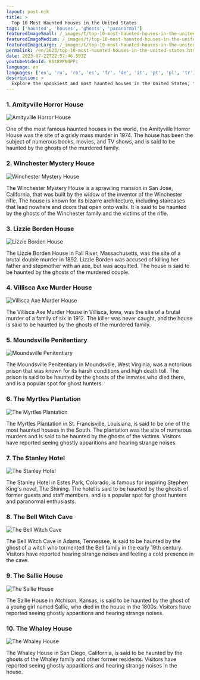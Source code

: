```yaml
---
layout: post.njk
title: >
  Top 10 Most Haunted Houses in the United States
tags: ['haunted', 'houses', 'ghosts', 'paranormal']
featuredImageSmall: /_images/t/top-10-most-haunted-houses-in-the-united-states-cover-en-small.webp
featuredImageMedium: /_images/t/top-10-most-haunted-houses-in-the-united-states-cover-en-medium.webp
featuredImageLarge: /_images/t/top-10-most-haunted-houses-in-the-united-states-cover-en-large.webp
permalink: /en/2023/top-10-most-haunted-houses-in-the-united-states.html
date: 2023-07-22T22:57:46.593Z
youtubeVideoId: 86t8VKN0PPc
language: en
languages: ['en', 'ru', 'ro', 'es', 'fr', 'de', 'it', 'pt', 'pl', 'tr']
description: >
  Explore the spookiest and most haunted houses in the United States, from the infamous Amityville Horror House to the mysterious Winchester Mystery House.
---
```


### 1. Amityville Horror House

![Amityville Horror House](/_images/4/43567694082780e298a778ee90121e0b-medium.webp)

One of the most famous haunted houses in the world, the Amityville Horror House was the site of a grisly mass murder in 1974. The house has been the subject of numerous books, movies, and TV shows, and is said to be haunted by the ghosts of the murdered family.

### 2. Winchester Mystery House

![Winchester Mystery House](/_images/b/bdc4e0971c215c2a638d4112c4493612-medium.webp)

The Winchester Mystery House is a sprawling mansion in San Jose, California, that was built by the widow of the inventor of the Winchester rifle. The house is known for its bizarre architecture, including staircases that lead nowhere and doors that open onto walls. It is said to be haunted by the ghosts of the Winchester family and the victims of the rifle.

### 3. Lizzie Borden House

![Lizzie Borden House](/_images/0/0e8b4efb856c3b2b08bc64c07ca72bca-medium.webp)

The Lizzie Borden House in Fall River, Massachusetts, was the site of a brutal double murder in 1892. Lizzie Borden was accused of killing her father and stepmother with an axe, but was acquitted. The house is said to be haunted by the ghosts of the murdered couple.

### 4. Villisca Axe Murder House

![Villisca Axe Murder House](/_images/b/bc29a483370a9a248233e9a99caa5d96-medium.webp)

The Villisca Axe Murder House in Villisca, Iowa, was the site of a brutal murder of a family of six in 1912. The killer was never caught, and the house is said to be haunted by the ghosts of the murdered family.

### 5. Moundsville Penitentiary

![Moundsville Penitentiary](/_images/5/56621be984150a9518ce4568414f3cc0-medium.webp)

The Moundsville Penitentiary in Moundsville, West Virginia, was a notorious prison that was known for its harsh conditions and high death toll. The prison is said to be haunted by the ghosts of the inmates who died there, and is a popular spot for ghost hunters.

### 6. The Myrtles Plantation

![The Myrtles Plantation](/_images/7/794864519ac3b18a206d51be2ad05514-medium.webp)

The Myrtles Plantation in St. Francisville, Louisiana, is said to be one of the most haunted houses in the South. The plantation was the site of numerous murders and is said to be haunted by the ghosts of the victims. Visitors have reported seeing ghostly apparitions and hearing strange noises.

### 7. The Stanley Hotel

![The Stanley Hotel](/_images/a/ad36fb188c9803d50599cd5493521d38-medium.webp)

The Stanley Hotel in Estes Park, Colorado, is famous for inspiring Stephen King's novel, The Shining. The hotel is said to be haunted by the ghosts of former guests and staff members, and is a popular spot for ghost hunters and paranormal enthusiasts.

### 8. The Bell Witch Cave

![The Bell Witch Cave](/_images/0/0a921de40ccf57b5688c2dea5a2dafa7-medium.webp)

The Bell Witch Cave in Adams, Tennessee, is said to be haunted by the ghost of a witch who tormented the Bell family in the early 19th century. Visitors have reported hearing strange noises and feeling a cold presence in the cave.

### 9. The Sallie House

![The Sallie House](/_images/c/ceefa8d8bde82260d6a360f67956b121-medium.webp)

The Sallie House in Atchison, Kansas, is said to be haunted by the ghost of a young girl named Sallie, who died in the house in the 1800s. Visitors have reported seeing ghostly apparitions and hearing strange noises.

### 10. The Whaley House

![The Whaley House](/_images/d/d5a2deed02af8fdcaade448a79cd3294-medium.webp)

The Whaley House in San Diego, California, is said to be haunted by the ghosts of the Whaley family and other former residents. Visitors have reported seeing ghostly apparitions and hearing strange noises in the house.

